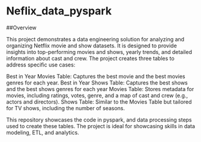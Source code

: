 # Neflix_data_pyspark
##Overview

This project demonstrates a data engineering solution for analyzing and organizing Netflix movie and show datasets. It is designed to provide insights into top-performing movies and shows, yearly trends, and detailed information about cast and crew. The project creates three tables to address specific use cases:

Best in Year Movies Table: Captures the best movie and the best movies genres for each year.
Best in Year Shows Table: Captures the best shows and the best shows genres for each year
Movies Table: Stores metadata for movies, including ratings, votes, genre, and a map of cast and crew (e.g., actors and directors).
Shows Table: Similar to the Movies Table but tailored for TV shows, including the number of seasons.

This repository showcases the code in pyspark, and data processing steps used to create these tables. The project is ideal for showcasing skills in data modeling, ETL, and analytics.
